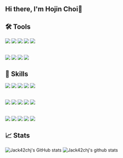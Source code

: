 ## Hi there, I'm Hojin Choi👋

## 🛠️ Tools

<div>
  <img src="https://img.shields.io/badge/vite-646CFF?style=for-the-badge&logo=vite&logoColor=white">
  <img src="https://img.shields.io/badge/Yarn-2C8EBB?style=for-the-badge&logo=yarn&logoColor=white">
  <img src="https://img.shields.io/badge/Git-F05032?style=for-the-badge&logo=git&logoColor=white">
  <img src="https://img.shields.io/badge/Github-181717?style=for-the-badge&logo=github&logoColor=white">
  <img src="https://img.shields.io/badge/githubactions-2088FF?style=for-the-badge&logo=githubactions&logoColor=white">
</div>
<br /><br />
<div>
  <img src="https://img.shields.io/badge/Supabase-3FCF8E?style=for-the-badge&logo=supabase&logoColor=white">
  <img src="https://img.shields.io/badge/Figma-F24E1E?style=for-the-badge&logo=figma&logoColor=white">
  <img src="https://img.shields.io/badge/mui-007FFF?style=for-the-badge&logo=mui&logoColor=white">
  <img src="https://img.shields.io/badge/vercel-000000?style=for-the-badge&logo=vercel&logoColor=white">
</div>

## 💪 Skills

<div>
  <img src="https://img.shields.io/badge/html5-E34F26?style=for-the-badge&logo=html5&logoColor=white">
  <img src="https://img.shields.io/badge/css3-1572B6?style=for-the-badge&logo=css3&logoColor=white">
  <img src="https://img.shields.io/badge/javascript-F7DF1E?style=for-the-badge&logo=javascript&logoColor=white">
  <img src="https://img.shields.io/badge/Typescript-3178C6?style=for-the-badge&logo=typescript&logoColor=white">
  <img src="https://img.shields.io/badge/React-61DAFB?style=for-the-badge&logo=react&logoColor=white">
</div>
<br /><br />
<div>
  <img src="https://img.shields.io/badge/Next.js-000000?style=for-the-badge&logo=nextdotjs&logoColor=white">
  <img src="https://img.shields.io/badge/mysql-4479A1?style=for-the-badge&logo=mysql&logoColor=white">
  <img src="https://img.shields.io/badge/styledcomponents-DB7093?style=for-the-badge&logo=styledcomponents&logoColor=white">
  <img src="https://img.shields.io/badge/TailwindCSS-06B6D4?style=for-the-badge&logo=tailwindcss&logoColor=white">
  <img src="https://img.shields.io/badge/axios-5A29E4?style=for-the-badge&logo=axios&logoColor=white">
</div>
<br /><br />
<div>
  <img src="https://img.shields.io/badge/ReactQuery-FF4154?style=for-the-badge&logo=reactquery&logoColor=white">
  <img src="https://img.shields.io/badge/redux-764ABC?style=for-the-badge&logo=redux&logoColor=white">
  <img src="https://img.shields.io/badge/zustand-2E75B4?style=for-the-badge&logo=furrynetwork&logoColor=white">
  <img src="https://img.shields.io/badge/Swiper-6332F6?style=for-the-badge&logo=swiper&logoColor=white">
  <img src="https://img.shields.io/badge/framer-0055ff?style=for-the-badge&logo=framer&logoColor=white">
</div>

## 📈 Stats

![Jack42chj's GitHub stats](https://github-readme-stats.vercel.app/api?username=Jack42chj&show_icons=true&theme=transparent)
![Jack42chj's github stats](https://github-readme-stats.vercel.app/api/top-langs/?username=Jack42chj&show_icons=true&hide_border=true&title_color=004386&icon_color=004386&layout=compact)
